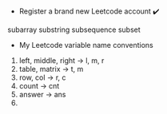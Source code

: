  * Register a brand new Leetcode account ✔️

subarray
substring
subsequence
subset



* My Leetcode variable name conventions
1. left, middle, right -> l, m, r
2. table, matrix -> t, m
3. row, col -> r, c
4. count -> cnt
5. answer -> ans
6. 
